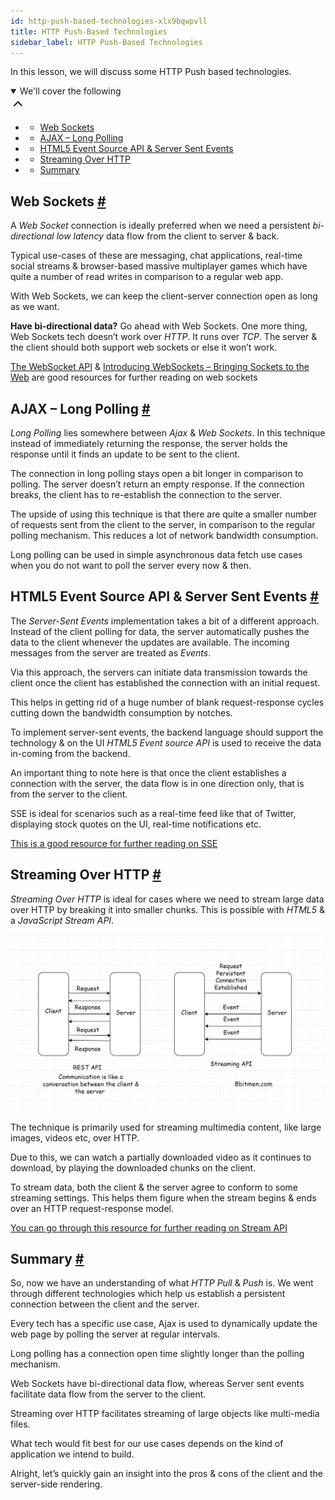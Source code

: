 ```yaml
---
id: http-push-based-technologies-xlx9bqwpvll
title: HTTP Push-Based Technologies
sidebar_label: HTTP Push-Based Technologies
---
```


<div class="PageSummary__TopLeft-sc-19qsvz4-36 fwauBw"><p class="PageSummary__Description-sc-19qsvz4-13 cPWwbw">In this lesson, we will discuss some HTTP Push based technologies.</p><div class="PageSummary__Toc-sc-19qsvz4-39 gUDsJM"><details open="" class="styles__PageTOCStyled-rf9d2l-0 jgnDfg"><summary role="button" tabindex="0" class="styles__HeadingWrap-rf9d2l-1 jpKLlP">We'll cover the following<div rotate="0" color="black" size="24" display="inline-flex" name="icon-button" class="styles__IconButton-sc-12pjl04-0 bLjBRS"><svg xmlns="http://www.w3.org/2000/svg" width="24" height="24" viewBox="0 0 24 24" fill="none" stroke="currentColor" stroke-width="2" stroke-linecap="round" stroke-linejoin="round"><polyline points="18 15 12 9 6 15"></polyline></svg></div></summary><div class="markdown-container-div"><div class="markdownViewer Markdown__Viewer-sc-7qtuee-1 dZltoR" role="none"><ul>
<li>
<ul>
<li><a href="#web-sockets">Web Sockets</a></li>
</ul>
</li>
<li>
<ul>
<li><a href="#ajax-long-polling">AJAX – Long Polling</a></li>
</ul>
</li>
<li>
<ul>
<li><a href="#html5-event-source-api-server-sent-events">HTML5 Event Source API &amp; Server Sent Events</a></li>
</ul>
</li>
<li>
<ul>
<li><a href="#streaming-over-http">Streaming Over HTTP</a></li>
</ul>
</li>
<li>
<ul>
<li><a href="#summary">Summary</a></li>
</ul>
</li>
</ul>
</div></div></details></div></div><div class="styles__ViewerComponentViewStyled-sc-1xosrua-0 cvzEyH"><div><div><div><div><div class=""><div class=""><div class="markdown-container-div"><div class="markdownViewer Markdown__Viewer-sc-7qtuee-1 zJKNA" role="none"><h2 id="web-sockets" data-id="c60b30a8f4ed0f20fe8027807e8f949a">Web Sockets <a class="markdownIt-Anchor" href="#web-sockets"><span class="anchor-link">#</span></a></h2>
<p data-id="56a3b61684efda57df0c593489be953e">A <em>Web Socket</em> connection is ideally preferred when we need a persistent <em>bi-directional low latency</em> data flow from the client to server &amp; back.</p>
<p data-id="85219eaf2d26888fd6bdc474643ed2a8">Typical use-cases of these are messaging, chat applications, real-time social streams &amp; browser-based massive multiplayer games which have quite a number of read writes in comparison to a regular web app.</p>
<p data-id="5ca4e3a40e9df4ce324038468c07c3e3">With Web Sockets, we can keep the client-server connection open as long as we want.</p>
<p data-id="cc1cea2f41283d1f1e493037b327fa0d"><strong>Have bi-directional data?</strong> Go ahead with Web Sockets. One more thing, Web Sockets tech doesn’t work over <em>HTTP</em>. It runs over <em>TCP</em>. The server &amp; the client should both support web sockets or else it won’t work.</p>
<p data-id="99264f70ea3bb13249352ec2724f304f"><a href="https://developer.mozilla.org/en-US/docs/Web/API/WebSockets_API" target="_blank">The WebSocket API</a> &amp; <a href="https://www.html5rocks.com/en/tutorials/websockets/basics/" target="_blank">Introducing WebSockets – Bringing Sockets to the Web</a> are good resources for further reading on web sockets</p>
</div></div></div></div></div></div></div></div></div><div class="styles__ViewerComponentViewStyled-sc-1xosrua-0 cvzEyH"><div><div><div><div><div class=""><div class=""><div class="markdown-container-div"><div class="markdownViewer Markdown__Viewer-sc-7qtuee-1 zJKNA" role="none"><h2 id="ajax-long-polling" data-id="917762485db56996f456ceadb967d367">AJAX – Long Polling <a class="markdownIt-Anchor" href="#ajax-long-polling"><span class="anchor-link">#</span></a></h2>
<p data-id="d46fe42a6993ee7318f817ac6fd57603"><em>Long Polling</em> lies somewhere between <em>Ajax</em> &amp; <em>Web Sockets</em>. In this technique instead of immediately returning the response, the server holds the response until it finds an update to be sent to the client.</p>
<p data-id="51e330a8acc2408f70d99de8760b144f">The connection in long polling stays open a bit longer in comparison to polling. The server doesn’t return an empty response. If the connection breaks, the client has to re-establish the connection to the server.</p>
<p data-id="fe08283e751b719975ecd9c8b12c67a9">The upside of using this technique is that there are quite a smaller number of requests sent from the client to the server, in comparison to the regular polling mechanism. This reduces a lot of network bandwidth consumption.</p>
<p data-id="f529a90d97b982b87678ad0ac5ff9106">Long polling can be used in simple asynchronous data fetch use cases when you do not want to poll the server every now &amp; then.</p>
</div></div></div></div></div></div></div></div></div><div class="styles__ViewerComponentViewStyled-sc-1xosrua-0 cvzEyH"><div><div><div><div><div class=""><div class=""><div class="markdown-container-div"><div class="markdownViewer Markdown__Viewer-sc-7qtuee-1 zJKNA" role="none"><h2 id="html5-event-source-api-server-sent-events" data-id="f18d4c68ac9bf0cea9727fd7fa36a56b">HTML5 Event Source API &amp; Server Sent Events <a class="markdownIt-Anchor" href="#html5-event-source-api-server-sent-events"><span class="anchor-link">#</span></a></h2>
<p data-id="24ce3ecaa5568cf74046b62260803927">The <em>Server-Sent Events</em> implementation takes a bit of a different approach. Instead of the client polling for data, the server automatically pushes the data to the client whenever the updates are available. The incoming messages from the server are treated as <em>Events</em>.</p>
<p data-id="26ed0b1fd010272b5fc5326a6a68c6c7">Via this approach, the servers can initiate data transmission towards the client once the client has established the connection with an initial request.</p>
<p data-id="c4d185b0fc37cf4db2d4ac353640c124">This helps in getting rid of a huge number of blank request-response cycles cutting down the bandwidth consumption by notches.</p>
<p data-id="64a56ae5edfe6869ffd9c57ad71cad82">To implement server-sent events, the backend language should support the technology &amp; on the UI <em>HTML5 Event source API</em> is used to receive the data in-coming from the backend.</p>
<p data-id="61115db2d8605574b20d142cbd55e625">An important thing to note here is that once the client establishes a connection with the server, the data flow is in one direction only, that is from the server to the client.</p>
<p data-id="b070e775ab6fe788cc19a035898d1dae">SSE is ideal for scenarios such as a real-time feed like that of Twitter, displaying stock quotes on the UI, real-time notifications etc.</p>
<p data-id="8098ce4599596c6b5d96a1f446936891"><a href="https://developer.mozilla.org/en-US/docs/Web/API/Server-sent_events" target="_blank">This is a good resource for further reading on SSE</a></p>
</div></div></div></div></div></div></div></div></div><div class="styles__ViewerComponentViewStyled-sc-1xosrua-0 cvzEyH"><div><div><div><div><div class=""><div class=""><div class="markdown-container-div"><div class="markdownViewer Markdown__Viewer-sc-7qtuee-1 zJKNA" role="none"><h2 id="streaming-over-http" data-id="e60434f49c3c1aad133b33d3a2ec2f8a">Streaming Over HTTP <a class="markdownIt-Anchor" href="#streaming-over-http"><span class="anchor-link">#</span></a></h2>
<p data-id="ce8a7a38b28328c6b31be486c736d13a"><em>Streaming Over HTTP</em> is ideal for cases where we need to stream large data over HTTP by breaking it into smaller chunks. This is possible with <em>HTML5</em> &amp; a <em>JavaScript Stream API</em>.</p>
<p data-id="d41d8cd98f00b204e9800998ecf8427e"><img src="assets/api_collection_6064040858091520_6411938009448448_page_5272067177971712_image_5628092083077120.jpeg" alt=""></p>
<p data-id="2721b46ce607aa551270db41198e7868">The technique is primarily used for streaming multimedia content, like large images, videos etc, over HTTP.</p>
<p data-id="d5c82dd7f068c1462ba14c1dd3d22087">Due to this, we can watch a partially downloaded video as it continues to download, by playing the downloaded chunks on the client.</p>
<p data-id="b5ad24eef15f388004364ae8568a1bfe">To stream data, both the client &amp; the server agree to conform to some streaming settings. This helps them figure when the stream begins &amp; ends over an HTTP request-response model.</p>
<p data-id="6a33cf9e6fd405e33fc05444b657de99"><a href="https://developer.mozilla.org/en-US/docs/Web/API/Streams_API/Concepts" target="_blank">You can go through this resource for further reading on Stream API</a></p>
</div></div></div></div></div></div></div></div></div><div class="styles__ViewerComponentViewStyled-sc-1xosrua-0 cvzEyH"><div><div><div><div><div class=""><div class=""><div class="markdown-container-div"><div class="markdownViewer Markdown__Viewer-sc-7qtuee-1 zJKNA" role="none"><h2 id="summary" data-id="5312305a09f2445c0e1dfee8124a628f">Summary <a class="markdownIt-Anchor" href="#summary"><span class="anchor-link">#</span></a></h2>
<p data-id="c170283872a0781d85a945950a67d0f6">So, now we have an understanding of what <em>HTTP Pull</em> &amp; <em>Push</em> is. We went through different technologies which help us establish a persistent connection between the client and the server.</p>
<p data-id="14936a389dd9f639ae5514fc38a25717">Every tech has a specific use case, Ajax is used to dynamically update the web page by polling the server at regular intervals.</p>
<p data-id="293e6b5817df995efe850edb8ff4fde9">Long polling has a connection open time slightly longer than the polling mechanism.</p>
<p data-id="c98fe1dbd37439b27e6ea5c5115c90d1">Web Sockets have bi-directional data flow, whereas Server sent events facilitate data flow from the server to the client.</p>
<p data-id="b1fc577ba6b4eb81a0fa873d302483bc">Streaming over HTTP facilitates streaming of large objects like multi-media files.</p>
<p data-id="0c66f4c9a0d6bc93455d3b3ba96e8c90">What tech would fit best for our use cases depends on the kind of application we intend to build.</p>
<p data-id="5ca7672acc9341ecafa2274c9922355c">Alright, let’s quickly gain an insight into the pros &amp; cons of the client and the server-side rendering.</p>
</div></div></div></div></div></div></div></div></div>